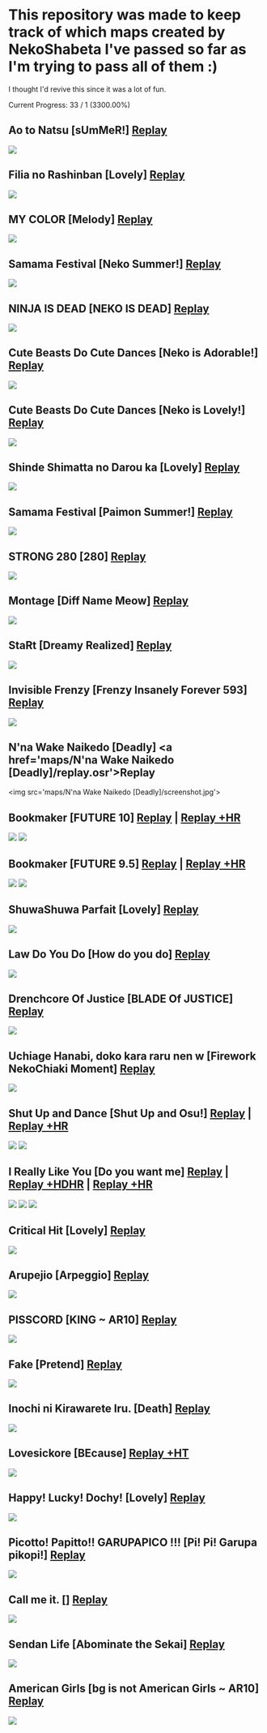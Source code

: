 # This repository was made to keep track of which maps created by NekoShabeta I've passed so far as I'm trying to pass all of them :)


I thought I'd revive this since it was a lot of fun.


Current Progress: 33 / 1 (3300.00%)

## Ao to Natsu [sUmMeR!] <a href='maps/Ao to Natsu [sUmMeR!]/replay.osr'>Replay</a>
<img src='maps/Ao to Natsu [sUmMeR!]/screenshot.jpg'></img>


## Filia no Rashinban [Lovely] <a href='maps/Filia no Rashinban [Lovely]/replay.osr'>Replay</a>
<img src='maps/Filia no Rashinban [Lovely]/screenshot.jpg'></img>


## MY COLOR [Melody] <a href='maps/MY COLOR [Melody]/replay.osr'>Replay</a>
<img src='maps/MY COLOR [Melody]/screenshot.jpg'></img>


## Samama Festival [Neko Summer!] <a href='maps/Samama Festival [Neko Summer!]/replay.osr'>Replay</a>
<img src='maps/Samama Festival [Neko Summer!]/screenshot.jpg'></img>


## NINJA IS DEAD [NEKO IS DEAD] <a href='maps/NINJA IS DEAD [NEKO IS DEAD]/replay.osr'>Replay</a>
<img src='maps/NINJA IS DEAD [NEKO IS DEAD]/screenshot.jpg'></img>


## Cute Beasts Do Cute Dances [Neko is Adorable!] <a href='maps/Cute Beasts Do Cute Dances [Neko is Adorable!]/replay.osr'>Replay</a>
<img src='maps/Cute Beasts Do Cute Dances [Neko is Adorable!]/screenshot.jpg'></img>


## Cute Beasts Do Cute Dances [Neko is Lovely!] <a href='maps/Cute Beasts Do Cute Dances [Neko is Lovely!]/replay.osr'>Replay</a>
<img src='maps/Cute Beasts Do Cute Dances [Neko is Lovely!]/screenshot.jpg'></img>


## Shinde Shimatta no Darou ka [Lovely] <a href='maps/Shinde Shimatta no Darou ka [Lovely]/replay.osr'>Replay</a>
<img src='maps/Shinde Shimatta no Darou ka [Lovely]/screenshot.jpg'></img>


## Samama Festival [Paimon Summer!] <a href='maps/Samama Festival [Paimon Summer!]/replay.osr'>Replay</a>
<img src='maps/Samama Festival [Paimon Summer!]/screenshot.jpg'></img>


## STRONG 280 [280] <a href='maps/STRONG 280 [280]/replay.osr'>Replay</a>
<img src='maps/STRONG 280 [280]/screenshot.jpg'></img>


## Montage [Diff Name Meow] <a href='maps/Montage [Diff Name Meow]/replay.osr'>Replay</a>
<img src='maps/Montage [Diff Name Meow]/screenshot.jpg'></img>


## StaRt [Dreamy Realized] <a href='maps/StaRt [Dreamy Realized]/replay.osr'>Replay</a>
<img src='maps/StaRt [Dreamy Realized]/screenshot.jpg'></img>


## Invisible Frenzy [Frenzy Insanely Forever 593] <a href='maps/Invisible Frenzy [Frenzy Insanely Forever 593]/replay.osr'>Replay</a>
<img src='maps/Invisible Frenzy [Frenzy Insanely Forever 593]/screenshot.jpg'></img>


## N'na Wake Naikedo [Deadly] <a href='maps/N'na Wake Naikedo [Deadly]/replay.osr'>Replay</a>
<img src='maps/N'na Wake Naikedo [Deadly]/screenshot.jpg'></img>


## Bookmaker [FUTURE 10] <a href='maps/Bookmaker [FUTURE 10]/replay.osr'>Replay</a> | <a href='maps/Bookmaker [FUTURE 10]/replay +HR.osr'>Replay +HR</a>
<img src='maps/Bookmaker [FUTURE 10]/screenshot +HR.jpg'></img>
<img src='maps/Bookmaker [FUTURE 10]/screenshot.jpg'></img>


## Bookmaker [FUTURE 9.5] <a href='maps/Bookmaker [FUTURE 9.5]/replay.osr'>Replay</a> | <a href='maps/Bookmaker [FUTURE 9.5]/replay +HR.osr'>Replay +HR</a>
<img src='maps/Bookmaker [FUTURE 9.5]/screenshot +HR.jpg'></img>
<img src='maps/Bookmaker [FUTURE 9.5]/screenshot.jpg'></img>


## ShuwaShuwa Parfait [Lovely] <a href='maps/ShuwaShuwa Parfait [Lovely]/replay.osr'>Replay</a>
<img src='maps/ShuwaShuwa Parfait [Lovely]/screenshot.jpg'></img>


## Law Do You Do [How do you do] <a href='maps/Law Do You Do [How do you do]/replay.osr'>Replay</a>
<img src='maps/Law Do You Do [How do you do]/screenshot.jpg'></img>


## Drenchcore Of Justice [BLADE Of JUSTICE] <a href='maps/Drenchcore Of Justice [BLADE Of JUSTICE]/replay.osr'>Replay</a>
<img src='maps/Drenchcore Of Justice [BLADE Of JUSTICE]/screenshot.jpg'></img>


## Uchiage Hanabi, doko kara raru nen w [Firework NekoChiaki Moment] <a href='maps/Uchiage Hanabi, doko kara raru nen w [Firework NekoChiaki Moment]/replay.osr'>Replay</a>
<img src='maps/Uchiage Hanabi, doko kara raru nen w [Firework NekoChiaki Moment]/screenshot.jpg'></img>


## Shut Up and Dance [Shut Up and Osu!] <a href='maps/Shut Up and Dance [Shut Up and Osu!]/replay.osr'>Replay</a> | <a href='maps/Shut Up and Dance [Shut Up and Osu!]/replay +HR.osr'>Replay +HR</a>
<img src='maps/Shut Up and Dance [Shut Up and Osu!]/screenshot +HR.jpg'></img>
<img src='maps/Shut Up and Dance [Shut Up and Osu!]/screenshot.jpg'></img>


## I Really Like You [Do you want me] <a href='maps/I Really Like You [Do you want me]/replay.osr'>Replay</a> | <a href='maps/I Really Like You [Do you want me]/replay +HDHR.osr'>Replay +HDHR</a> | <a href='maps/I Really Like You [Do you want me]/replay +HR.osr'>Replay +HR</a>
<img src='maps/I Really Like You [Do you want me]/screenshot +HR.jpg'></img>
<img src='maps/I Really Like You [Do you want me]/screenshot +HDHR.jpg'></img>
<img src='maps/I Really Like You [Do you want me]/screenshot.jpg'></img>


## Critical Hit [Lovely] <a href='maps/Critical Hit [Lovely]/replay.osr'>Replay</a>
<img src='maps/Critical Hit [Lovely]/screenshot.jpg'></img>


## Arupejio [Arpeggio] <a href='maps/Arupejio [Arpeggio]/replay.osr'>Replay</a>
<img src='maps/Arupejio [Arpeggio]/screenshot.jpg'></img>


## PISSCORD [KING ~ AR10] <a href='maps/PISSCORD [KING ~ AR10]/replay.osr'>Replay</a>
<img src='maps/PISSCORD [KING ~ AR10]/screenshot.jpg'></img>


## Fake [Pretend] <a href='maps/Fake [Pretend]/replay.osr'>Replay</a>
<img src='maps/Fake [Pretend]/screenshot.jpg'></img>


## Inochi ni Kirawarete Iru. [Death] <a href='maps/Inochi ni Kirawarete Iru. [Death]/replay.osr'>Replay</a>
<img src='maps/Inochi ni Kirawarete Iru. [Death]/screenshot.jpg'></img>


## Lovesickore [BEcause] <a href='maps/Lovesickore [BEcause]/replay +HT.osr'>Replay +HT</a>
<img src='maps/Lovesickore [BEcause]/screenshot +HT.jpg'></img>


## Happy! Lucky! Dochy! [Lovely] <a href='maps/Happy! Lucky! Dochy! [Lovely]/replay.osr'>Replay</a>
<img src='maps/Happy! Lucky! Dochy! [Lovely]/screenshot.jpg'></img>


## Picotto! Papitto!! GARUPAPICO !!! [Pi! Pi! Garupa pikopi!] <a href='maps/Picotto! Papitto!! GARUPAPICO !!! [Pi! Pi! Garupa pikopi!]/replay.osr'>Replay</a>
<img src='maps/Picotto! Papitto!! GARUPAPICO !!! [Pi! Pi! Garupa pikopi!]/screenshot.jpg'></img>


## Call me it. [] <a href='maps/Call me it. []/replay.osr'>Replay</a>
<img src='maps/Call me it. []/screenshot.jpg'></img>


## Sendan Life [Abominate the Sekai] <a href='maps/Sendan Life [Abominate the Sekai]/replay.osr'>Replay</a>
<img src='maps/Sendan Life [Abominate the Sekai]/screenshot.jpg'></img>


## American Girls [bg is not American Girls ~ AR10] <a href='maps/American Girls [bg is not American Girls ~ AR10]/replay.osr'>Replay</a>
<img src='maps/American Girls [bg is not American Girls ~ AR10]/screenshot.jpg'></img>